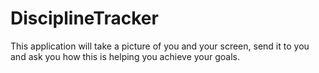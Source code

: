 # DisciplineTracker
This application will take a picture of you and your screen, send it to you and ask you how this is helping you achieve your goals.
